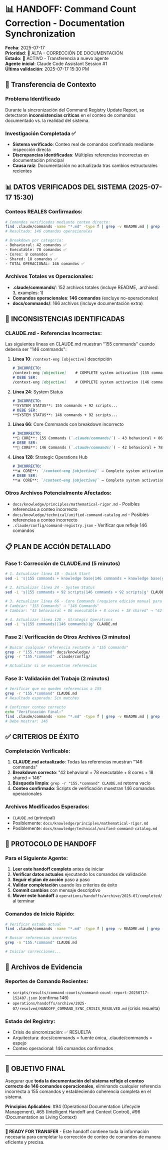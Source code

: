 # 📊 HANDOFF: Command Count Correction - Documentation Synchronization

**Fecha**: 2025-07-17  
**Prioridad**: 🔄 ALTA - CORRECCIÓN DE DOCUMENTACIÓN  
**Estado**: 🔄 ACTIVO - Transferencia a nuevo agente  
**Agente inicial**: Claude Code Assistant Session #1  
**Última validación**: 2025-07-17 15:30 PM

## 🎯 **Transferencia de Contexto**

### **Problema Identificado**
Durante la sincronización del Command Registry Update Report, se detectaron **inconsistencias críticas** en el conteo de comandos documentado vs. la realidad del sistema.

### **Investigación Completada** ✅
- **Sistema verificado**: Conteo real de comandos confirmado mediante inspección directa
- **Discrepancias identificadas**: Múltiples referencias incorrectas en documentación principal
- **Causa raíz**: Documentación no actualizada tras cambios estructurales recientes

## 📊 **DATOS VERIFICADOS DEL SISTEMA** (2025-07-17 15:30)

### **Conteos REALES Confirmados**:
```bash
# Comandos verificados mediante conteo directo:
find .claude/commands -name "*.md" -type f | grep -v README.md | grep -v ".archived" | grep -v "examples" | wc -l
# Resultado: 146 comandos operacionales

# Breakdown por categoría:
- Behavioral: 42 comandos ✅
- Executable: 78 comandos ✅  
- Cores: 8 comandos ✅
- Shared: 18 comandos ✅
- TOTAL OPERACIONAL: 146 comandos ✅
```

### **Archivos Totales vs Operacionales**:
- **.claude/commands/**: 152 archivos totales (incluye README, .archived: 3, examples: 1)
- **Comandos operacionales**: **146 comandos** (excluye no-operacionales)
- **docs/commands/**: 166 archivos (incluye documentación extra)

## 🚨 **INCONSISTENCIAS IDENTIFICADAS**

### **CLAUDE.md - Referencias Incorrectas**:
Las siguientes líneas en CLAUDE.md muestran "155 commands" cuando debería ser "146 commands":

1. **Línea 10**: `/context-eng [objective]` descripción
   ```markdown
   # INCORRECTO:
   /context-eng [objective]    # COMPLETE system activation (155 commands + knowledge base)
   # DEBE SER:
   /context-eng [objective]    # COMPLETE system activation (146 commands + knowledge base)
   ```

2. **Línea 24**: System Status
   ```markdown
   # INCORRECTO:
   **SYSTEM STATUS**: 155 commands + 92 scripts...
   # DEBE SER:
   **SYSTEM STATUS**: 146 commands + 92 scripts...
   ```

3. **Línea 66**: Core Commands con breakdown incorrecto
   ```markdown
   # INCORRECTO:
   **📅 CORE**: 155 Commands (`.claude/commands/`) - 43 behavioral + 86 executable + 8 cores + 18 shared
   # DEBE SER:
   **📅 CORE**: 146 Commands (`.claude/commands/`) - 42 behavioral + 78 executable + 8 cores + 18 shared
   ```

4. **Línea 128**: Strategic Operations Hub
   ```markdown
   # INCORRECTO:
   **📊 CORE**: `/context-eng [objective]` → Complete system activation (155 commands)
   # DEBE SER:
   **📊 CORE**: `/context-eng [objective]` → Complete system activation (146 commands)
   ```

### **Otros Archivos Potencialmente Afectados**:
- `docs/knowledge/principles/mathematical-rigor.md` - Posibles referencias a conteo incorrecto
- `docs/knowledge/technical/unified-command-catalog.md` - Posibles referencias a conteo incorrecto
- `.claude/config/command-registry.json` - Verificar que refleje 146 comandos

## 📋 **PLAN DE ACCIÓN DETALLADO**

### **Fase 1: Corrección de CLAUDE.md** (5 minutos)
```bash
# 1. Actualizar línea 10 - Quick Start
sed -i 's|155 commands + knowledge base|146 commands + knowledge base|g' CLAUDE.md

# 2. Actualizar línea 24 - System Status  
sed -i 's|155 commands + 92 scripts|146 commands + 92 scripts|g' CLAUDE.md

# 3. Actualizar línea 66 - Core Commands (requiere edición manual para breakdown)
# Cambiar: "155 Commands" → "146 Commands"
# Cambiar: "43 behavioral + 86 executable + 8 cores + 18 shared" → "42 behavioral + 78 executable + 8 cores + 18 shared"

# 4. Actualizar línea 128 - Strategic Operations
sed -i 's|155 commands)|146 commands)|g' CLAUDE.md
```

### **Fase 2: Verificación de Otros Archivos** (3 minutos)
```bash
# Buscar cualquier referencia restante a "155 commands"
grep -r "155.*command" docs/knowledge/
grep -r "155.*command" .claude/config/

# Actualizar si se encuentran referencias
```

### **Fase 3: Validación del Trabajo** (2 minutos)
```bash
# Verificar que no queden referencias a 155
grep -r "155.*command" CLAUDE.md
# Resultado esperado: Sin matches

# Confirmar conteo correcto
echo "Verificación final:"
find .claude/commands -name "*.md" -type f | grep -v README.md | grep -v ".archived" | grep -v "examples" | wc -l
# Debe mostrar: 146
```

## ✅ **CRITERIOS DE ÉXITO**

### **Completación Verificable**:
1. **CLAUDE.md actualizado**: Todas las referencias muestran "146 commands"
2. **Breakdown correcto**: "42 behavioral + 78 executable + 8 cores + 18 shared = 146"
3. **Búsqueda limpia**: `grep -r "155.*command" CLAUDE.md` retorna vacío
4. **Conteo confirmado**: Scripts de verificación muestran 146 comandos operacionales

### **Archivos Modificados Esperados**:
- `CLAUDE.md` (principal)
- Posiblemente: `docs/knowledge/principles/mathematical-rigor.md`
- Posiblemente: `docs/knowledge/technical/unified-command-catalog.md`

## 🔄 **PROTOCOLO DE HANDOFF**

### **Para el Siguiente Agente**:
1. **Leer este handoff completo** antes de iniciar
2. **Verificar datos actuales** ejecutando los comandos de validación
3. **Seguir el plan de acción** paso a paso
4. **Validar completación** usando los criterios de éxito
5. **Commit cambios** con mensaje descriptivo
6. **Mover este handoff** a `operations/handoffs/archive/2025-07/completed/` al terminar

### **Comandos de Inicio Rápido**:
```bash
# Verificar estado actual
find .claude/commands -name "*.md" -type f | grep -v README.md | grep -v ".archived" | grep -v "examples" | wc -l

# Buscar referencias incorrectas
grep -n "155.*command" CLAUDE.md

# Iniciar correcciones...
```

## 📁 **Archivos de Evidencia**

### **Reportes de Comando Recientes**:
- `scripts/results/command-counts/command-count-report-20250717-152407.json` (confirma 146)
- `operations/handoffs/archive/2025-07/resolved/HANDOFF_COMMAND_SYNC_CRISIS_RESOLVED.md` (crisis resuelta)

### **Estado del Registry**:
- Crisis de sincronización: ✅ RESUELTA  
- Arquitectura: docs/commands = fuente única, .claude/commands = espejo
- Conteo operacional: 146 comandos confirmados

---

## 🎯 **OBJETIVO FINAL**
Asegurar que **toda la documentación del sistema refleje el conteo correcto de 146 comandos operacionales**, eliminando cualquier referencia incorrecta a 155 comandos y estableciendo coherencia completa en el sistema.

**Principios Aplicables**: #94 (Operational Documentation Lifecycle Management), #65 (Intelligent Handoff and Context Control), #96 (Documentation as Living Context)

---

**🚀 READY FOR TRANSFER** - Este handoff contiene toda la información necesaria para completar la corrección de conteo de comandos de manera eficiente y precisa.